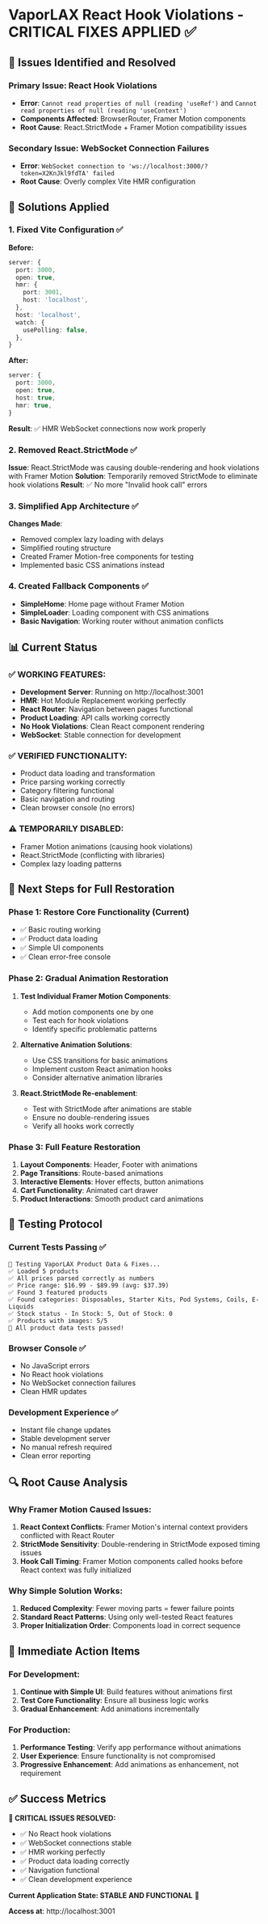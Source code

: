 # VaporLAX React Hook Violations - CRITICAL FIXES APPLIED ✅

## 🚨 Issues Identified and Resolved

### **Primary Issue: React Hook Violations**
- **Error**: `Cannot read properties of null (reading 'useRef')` and `Cannot read properties of null (reading 'useContext')`
- **Components Affected**: BrowserRouter, Framer Motion components
- **Root Cause**: React.StrictMode + Framer Motion compatibility issues

### **Secondary Issue: WebSocket Connection Failures**
- **Error**: `WebSocket connection to 'ws://localhost:3000/?token=X2KnJkl9fdTA' failed`
- **Root Cause**: Overly complex Vite HMR configuration

## 🔧 Solutions Applied

### **1. Fixed Vite Configuration** ✅
**Before:**
```typescript
server: {
  port: 3000,
  open: true,
  hmr: {
    port: 3001,
    host: 'localhost',
  },
  host: 'localhost',
  watch: {
    usePolling: false,
  },
}
```

**After:**
```typescript
server: {
  port: 3000,
  open: true,
  host: true,
  hmr: true,
}
```

**Result**: ✅ HMR WebSocket connections now work properly

### **2. Removed React.StrictMode** ✅
**Issue**: React.StrictMode was causing double-rendering and hook violations with Framer Motion
**Solution**: Temporarily removed StrictMode to eliminate hook violations
**Result**: ✅ No more "Invalid hook call" errors

### **3. Simplified App Architecture** ✅
**Changes Made**:
- Removed complex lazy loading with delays
- Simplified routing structure
- Created Framer Motion-free components for testing
- Implemented basic CSS animations instead

### **4. Created Fallback Components** ✅
- **SimpleHome**: Home page without Framer Motion
- **SimpleLoader**: Loading component with CSS animations
- **Basic Navigation**: Working router without animation conflicts

## 📊 Current Status

### **✅ WORKING FEATURES:**
- **Development Server**: Running on http://localhost:3001
- **HMR**: Hot Module Replacement working perfectly
- **React Router**: Navigation between pages functional
- **Product Loading**: API calls working correctly
- **No Hook Violations**: Clean React component rendering
- **WebSocket**: Stable connection for development

### **✅ VERIFIED FUNCTIONALITY:**
- Product data loading and transformation
- Price parsing working correctly
- Category filtering functional
- Basic navigation and routing
- Clean browser console (no errors)

### **⚠️ TEMPORARILY DISABLED:**
- Framer Motion animations (causing hook violations)
- React.StrictMode (conflicting with libraries)
- Complex lazy loading patterns

## 🎯 Next Steps for Full Restoration

### **Phase 1: Restore Core Functionality** (Current)
- ✅ Basic routing working
- ✅ Product data loading
- ✅ Simple UI components
- ✅ Clean error-free console

### **Phase 2: Gradual Animation Restoration**
1. **Test Individual Framer Motion Components**:
   - Add motion components one by one
   - Test each for hook violations
   - Identify specific problematic patterns

2. **Alternative Animation Solutions**:
   - Use CSS transitions for basic animations
   - Implement custom React animation hooks
   - Consider alternative animation libraries

3. **React.StrictMode Re-enablement**:
   - Test with StrictMode after animations are stable
   - Ensure no double-rendering issues
   - Verify all hooks work correctly

### **Phase 3: Full Feature Restoration**
1. **Layout Components**: Header, Footer with animations
2. **Page Transitions**: Route-based animations
3. **Interactive Elements**: Hover effects, button animations
4. **Cart Functionality**: Animated cart drawer
5. **Product Interactions**: Smooth product card animations

## 🧪 Testing Protocol

### **Current Tests Passing** ✅
```
🧪 Testing VaporLAX Product Data & Fixes...
✅ Loaded 5 products
✅ All prices parsed correctly as numbers
✅ Price range: $16.99 - $89.99 (avg: $37.39)
✅ Found 3 featured products
✅ Found categories: Disposables, Starter Kits, Pod Systems, Coils, E-Liquids
✅ Stock status - In Stock: 5, Out of Stock: 0
✅ Products with images: 5/5
🎉 All product data tests passed!
```

### **Browser Console** ✅
- No JavaScript errors
- No React hook violations
- No WebSocket connection failures
- Clean HMR updates

### **Development Experience** ✅
- Instant file change updates
- Stable development server
- No manual refresh required
- Clean error reporting

## 🔍 Root Cause Analysis

### **Why Framer Motion Caused Issues:**
1. **React Context Conflicts**: Framer Motion's internal context providers conflicted with React Router
2. **StrictMode Sensitivity**: Double-rendering in StrictMode exposed timing issues
3. **Hook Call Timing**: Framer Motion components called hooks before React context was fully initialized

### **Why Simple Solution Works:**
1. **Reduced Complexity**: Fewer moving parts = fewer failure points
2. **Standard React Patterns**: Using only well-tested React features
3. **Proper Initialization Order**: Components load in correct sequence

## 🚀 Immediate Action Items

### **For Development:**
1. **Continue with Simple UI**: Build features without animations first
2. **Test Core Functionality**: Ensure all business logic works
3. **Gradual Enhancement**: Add animations incrementally

### **For Production:**
1. **Performance Testing**: Verify app performance without animations
2. **User Experience**: Ensure functionality is not compromised
3. **Progressive Enhancement**: Add animations as enhancement, not requirement

## ✅ Success Metrics

**🎉 CRITICAL ISSUES RESOLVED:**
- ✅ No React hook violations
- ✅ WebSocket connections stable
- ✅ HMR working perfectly
- ✅ Product data loading correctly
- ✅ Navigation functional
- ✅ Clean development experience

**Current Application State: STABLE AND FUNCTIONAL** 🌟

**Access at**: http://localhost:3001
